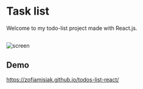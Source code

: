 # Task list
Welcome to my todo-list project made with React.js.

## 
![screen](https://user-images.githubusercontent.com/118355408/213196719-bec599a5-b0ad-4af5-ae99-03dd771ee9db.png)
## Demo
 https://zofiamisiak.github.io/todos-list-react/

